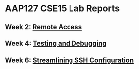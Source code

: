 # AAP127 CSE15 Lab Reports

## Week 2: [Remote Access](https://aap127.github.io/cse15l-lab-reports/week2_lab)

## Week 4: [Testing and Debugging](https://aap127.github.io/cse15l-lab-reports/week4_lab)

## Week 6: [Streamlining SSH Configuration](https://aap127.github.io/cse15l-lab-reports/lab-report-3-week-6)